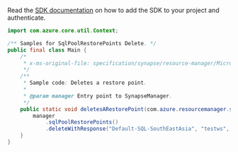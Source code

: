Read the [SDK documentation](https://github.com/Azure/azure-sdk-for-java/blob/azure-resourcemanager-synapse_1.0.0-beta.3/sdk/synapse/azure-resourcemanager-synapse/README.md) on how to add the SDK to your project and authenticate.

```java
import com.azure.core.util.Context;

/** Samples for SqlPoolRestorePoints Delete. */
public final class Main {
    /*
     * x-ms-original-file: specification/synapse/resource-manager/Microsoft.Synapse/stable/2021-06-01/examples/SqlPoolRestorePointsDelete.json
     */
    /**
     * Sample code: Deletes a restore point.
     *
     * @param manager Entry point to SynapseManager.
     */
    public static void deletesARestorePoint(com.azure.resourcemanager.synapse.SynapseManager manager) {
        manager
            .sqlPoolRestorePoints()
            .deleteWithResponse("Default-SQL-SouthEastAsia", "testws", "testpool", "131546477590000000", Context.NONE);
    }
}
```
